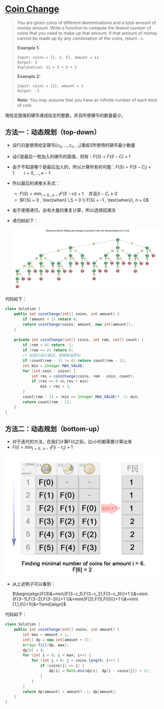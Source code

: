 # [Coin Change](1)

> You are given coins of different denominations and a total amount of money *amount*. Write a function to compute the fewest number of coins that you need to make up that amount. If that amount of money cannot be made up by any combination of the coins, return `-1`.
>
> **Example 1:**
>
> ```
> Input: coins = [1, 2, 5], amount = 11
> Output: 3 
> Explanation: 11 = 5 + 5 + 1
> ```
>
> **Example 2:**
>
> ```
> Input: coins = [2], amount = 3
> Output: -1
> ```
>
> **Note**:
> You may assume that you have an infinite number of each kind of coin.

用给定面值的硬币凑成给定的整数，并且所使硬币的数量最少。



## 方法一：动态规划（top-down）

* 设$F(S)$是使用给定硬币$[c_0, ...,c_{n-1}]$凑成$S$所使用的硬币最少数量

* 设$C$是最后一枚加入的硬币的面值，则有：$F(S) = F(S - C)  + 1$

* 由于不知道哪个是最后加入的，所以计算所有的可能：$F(S) = F(S - C_i) + 1\qquad i = 0,...,n-1$

* 所以最后的递推关系式：

  * $F(S)=min_{i=0...n−1}F(S−ci)+1 \quad \text{并且} S−C_i≥0$
  * $F(S) = 0 , \text{when} \,S = 0 \\ F(S) = -1 , \text{when}\, n = 0$

* 由于使用递归，会有大量的重复计算，所以选择回溯法

* 递归树如下：

  ![037.coin_change_tree.png](./img/037.coin_change_tree.png)

代码如下：

```java
class Solution {
    public int coinChange(int[] coins, int amount) {
        if (amount < 1) return 0;
        return coinChange(coins, amount, new int[amount]);
    }
    
    private int coinChange(int[] coins, int rem, int[] count) {
        if (rem < 0) return -1;
        if (rem == 0) return 0;
        // 前面已经计算过，直接取值即可
        if (count[rem - 1] != 0) return count[rem - 1];
        int min = Integer.MAX_VALUE;
        for (int coin : coins) {
            int res = coinChange(coins, rem - coin, count);
            if (res >= 0 && res < min)
                min = res + 1;
        }
        count[rem - 1] = (min == Integer.MAX_VALUE)? -1: min;
        return count[rem - 1];
    }
}
```



## 方法二：动态规划（bottom-up）

* 对于迭代的方法，在我们计算$F(i)$之前，比i小的都需要计算出来
* $F(i)=min_{j=0...n−1}F(i−c_j)+1$

![037.coin_change_table.png](./img/037.coin_change_table.png)

* 从上述例子可以看到：

  $\begin{align}F(3)&=min\{F(3−c_1),F(3−c_2),F(3−c_3)\}+1 \\&=min\{F(3−1),F(3−2),F(3−3)\}+1 \\&=min\{F(2),F(1),F(0)\}+1 \\&=min\{1,1,0\}+1\\&=1\end{align}$



代码如下：

```java
class Solution {
    public int coinChange(int[] coins, int amount) {
        int max = amount + 1;
        int[] dp = new int[amount + 1];
        Arrays.fill(dp, max);
        dp[0] = 0;
        for (int i = 0; i < max; i++) {
            for (int j = 0; j < coins.length; j++) {
                if (coins[j] <= i) {
                    dp[i] = Math.min(dp[i], dp[i - coins[j]] + 1);
                }
            }
        }
        return dp[amount] > amount? -1: dp[amount];     
    }
}
```









[1]: https://leetcode.com/problems/coin-change/